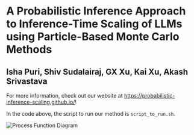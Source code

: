 # A Probabilistic Inference Approach to Inference-Time Scaling of LLMs using Particle-Based Monte Carlo Methods

## Isha Puri, Shiv Sudalairaj, GX Xu, Kai Xu, Akash Srivastava

For more information, check out our website at <https://probabilistic-inference-scaling.github.io/>!

In the code above, the script to run our method is `script_to_run.sh`.

![Process Function Diagram](images/process_fun_diagram.jpg)

